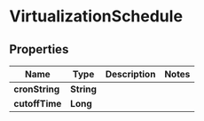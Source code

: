 

# VirtualizationSchedule


## Properties

Name | Type | Description | Notes
------------ | ------------- | ------------- | -------------
**cronString** | **String** |  | 
**cutoffTime** | **Long** |  | 



